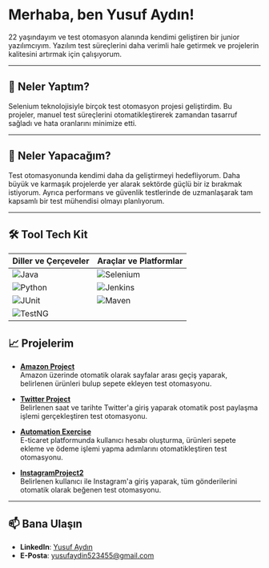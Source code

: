 # Merhaba, ben Yusuf Aydın!  

22 yaşındayım ve test otomasyon alanında kendimi geliştiren bir junior yazılımcıyım. Yazılım test süreçlerini daha verimli hale getirmek ve projelerin kalitesini artırmak için çalışıyorum.  

---

## 🚀 Neler Yaptım?  

Selenium teknolojisiyle birçok test otomasyon projesi geliştirdim. Bu projeler, manuel test süreçlerini otomatikleştirerek zamandan tasarruf sağladı ve hata oranlarını minimize etti.  

---

## 🌱 Neler Yapacağım?  

Test otomasyonunda kendimi daha da geliştirmeyi hedefliyorum. Daha büyük ve karmaşık projelerde yer alarak sektörde güçlü bir iz bırakmak istiyorum. Ayrıca performans ve güvenlik testlerinde de uzmanlaşarak tam kapsamlı bir test mühendisi olmayı planlıyorum.  

---

## 🛠️ Tool Tech Kit

| **Diller ve Çerçeveler** | **Araçlar ve Platformlar** |
|--------------------------|----------------------------|
| ![Java](https://img.shields.io/badge/Java-ED8B00?style=for-the-badge&logo=java&logoColor=white) | ![Selenium](https://img.shields.io/badge/Selenium-43B02A?style=for-the-badge&logo=selenium&logoColor=white) |
| ![Python](https://img.shields.io/badge/Python-3776AB?style=for-the-badge&logo=python&logoColor=white) | ![Jenkins](https://img.shields.io/badge/Jenkins-D24939?style=for-the-badge&logo=jenkins&logoColor=white) |
| ![JUnit](https://img.shields.io/badge/JUnit-25A162?style=for-the-badge&logo=junit5&logoColor=white) | ![Maven](https://img.shields.io/badge/Maven-C71A36?style=for-the-badge&logo=apache-maven&logoColor=white) |
| ![TestNG](https://img.shields.io/badge/TestNG-E34F26?style=for-the-badge&logo=apache&logoColor=white) |  |


## 📈 Projelerim

- **[Amazon Project](https://github.com/Yusufaydinnn/AmazonProject)**  
  Amazon üzerinde otomatik olarak sayfalar arası geçiş yaparak, belirlenen ürünleri bulup sepete ekleyen test otomasyonu.

- **[Twitter Project](https://github.com/Yusufaydinnn/twitterproject)**  
  Belirlenen saat ve tarihte Twitter'a giriş yaparak otomatik post paylaşma işlemi gerçekleştiren test otomasyonu.

- **[Automation Exercise](https://github.com/Yusufaydinnn/AutomationExercise)**  
  E-ticaret platformunda kullanıcı hesabı oluşturma, ürünleri sepete ekleme ve ödeme işlemi yapma adımlarını otomatikleştiren test otomasyonu.

- **[InstagramProject2](https://github.com/Yusufaydinnn/instagramproject2)**  
  Belirlenen kullanıcı ile Instagram'a giriş yaparak, tüm gönderilerini otomatik olarak beğenen test otomasyonu.

---

## 📫 Bana Ulaşın  

- **LinkedIn**: [Yusuf Aydın](https://www.linkedin.com/in/yusuf-ayd%C4%B1n-a61541218/)  
- **E-Posta**: yusufaydin523455@gmail.com

